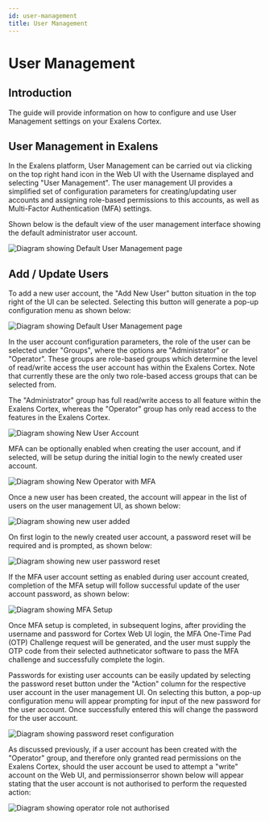 ```yaml
---
id: user-management
title: User Management
---
```

# User Management

## Introduction

The guide will provide information on how to configure and use User Management settings on your Exalens Cortex.

## User Management in Exalens

In the Exalens platform, User Management can be carried out via clicking on the top right hand icon in the Web UI with the Username displayed and selecting "User Management".
The user management UI provides a simplified set of configuration parameters for creating/updating user accounts and assigning role-based permissions to this accounts, as well as Multi-Factor Authentication (MFA) settings.

Shown below is the default view of the user management interface showing the default administrator user account. 

![Diagram showing Default User Management page](./user_management/user_mgmt_default_page.png)

## Add / Update Users

To add a new user account, the "Add New User" button situation in the top right of the UI can be selected. Selecting this button will generate a pop-up configuration menu as shown below:

![Diagram showing Default User Management page](./user_management/user_mgmt_default_page.png)

In the user account configuration parameters, the role of the user can be selected under "Groups", where the options are "Administrator" or "Operator". These groups are role-based groups which determine the level of read/write access the user account has within the Exalens Cortex. Note that currently these are the only two role-based access groups that can be selected from.

The "Administrator" group has full read/write access to all feature within the Exalens Cortex, whereas the "Operator" group has only read access to the features in the Exalens Cortex.

![Diagram showing New User Account](./user_management/user_mgmt_add_new_user.png)

MFA can be optionally enabled when creating the user account, and if selected, will be setup during the initial login to the newly created user account.

![Diagram showing New Operator with MFA](./user_management/user_mgmt_add_user_operator_role_mfa.png)

Once a new user has been created, the account will appear in the list of users on the user management UI, as shown below:

![Diagram showing new user added](./user_management/user_mgmt_new_user_added.png)

On first login to the newly created user account, a password reset will be required and is prompted, as shown below:

![Diagram showing new user password reset](./user_management/user_mgmt_new_user_login_pass_reset.png)

If the MFA user account setting as enabled during user account created, completion of the MFA setup will follow successful update of the user account password, as shown below:

![Diagram showing MFA Setup](./user_management/user_mgmt_mfa_setup.png)

Once MFA setup is completed, in subsequent logins, after providing the username and password for Cortex Web UI login, the MFA One-Time Pad (OTP) Challenge request will be generated, and the user must supply the OTP code from their selected authneticator software to pass the MFA challenge and successfully complete the login.

Passwords for existing user accounts can be easily updated by selecting the password reset button under the "Action" column for the respective user account in the user management UI. On selecting this button, a pop-up configuration menu will appear prompting for input of the new password for the user account.
Once successfully entered this will change the password for the user account.

![Diagram showing password reset configuration](./user_management/user_mgmt_reset_password.png)

As discussed previously, if a user account has been created with the "Operator" group, and therefore only granted read permissions on the Exalens Cortex, should the user account be used to attempt a "write" account on the Web UI, and permissionserror shown below will appear stating that the user account is not authorised to perform the requested action:

![Diagram showing operator role not authorised](./user_management/user_mgmt_operator_write_op_unauthorised.png)

